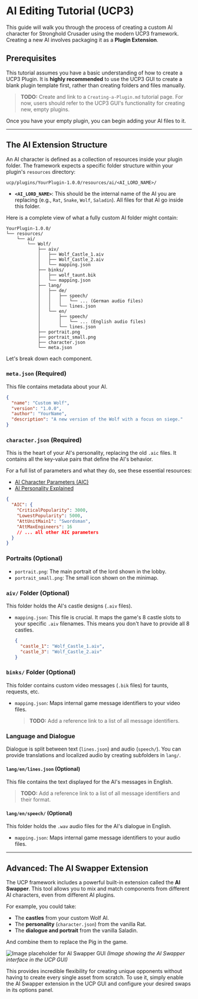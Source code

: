# AI Editing Tutorial (UCP3)

This guide will walk you through the process of creating a custom AI character for Stronghold Crusader using the modern UCP3 framework. Creating a new AI involves packaging it as a **Plugin Extension**.

## Prerequisites

This tutorial assumes you have a basic understanding of how to create a UCP3 Plugin. It is **highly recommended** to use the UCP3 GUI to create a blank plugin template first, rather than creating folders and files manually.

> **TODO:** Create and link to a `Creating-a-Plugin.md` tutorial page. For now, users should refer to the UCP3 GUI's functionality for creating new, empty plugins.

Once you have your empty plugin, you can begin adding your AI files to it.

---

## The AI Extension Structure

An AI character is defined as a collection of resources inside your plugin folder. The framework expects a specific folder structure within your plugin's `resources` directory:

`ucp/plugins/YourPlugin-1.0.0/resources/ai/<AI_LORD_NAME>/`

* **`<AI_LORD_NAME>`**: This should be the internal name of the AI you are replacing (e.g., `Rat`, `Snake`, `Wolf`, `Saladin`). All files for that AI go inside this folder.

Here is a complete view of what a fully custom AI folder might contain:

```
YourPlugin-1.0.0/
└── resources/
    └── ai/
        └── Wolf/
            ├── aiv/
            │   ├── Wolf_Castle_1.aiv
            │   ├── Wolf_Castle_2.aiv
            │   └── mapping.json
            ├── binks/
            │   ├── wolf_taunt.bik
            │   └── mapping.json
            ├── lang/
            │   ├── de/
            │   │   ├── speech/
            │   │   │   └── ... (German audio files)
            │   │   └── lines.json
            │   └── en/
            │       ├── speech/
            │       │   └── ... (English audio files)
            │       └── lines.json
            ├── portrait.png
            ├── portrait_small.png
            ├── character.json
            └── meta.json
```

Let's break down each component.

### `meta.json` (Required)
This file contains metadata about your AI.
```json
{
  "name": "Custom Wolf",
  "version": "1.0.0",
  "author": "YourName",
  "description": "A new version of the Wolf with a focus on siege."
}
```

### `character.json` (Required)
This is the heart of your AI's personality, replacing the old `.aic` files. It contains all the key-value pairs that define the AI's behavior.

For a full list of parameters and what they do, see these essential resources:
* [AI Character Parameters (AIC)](AI-Character-Parameters)
* [AI Personality Explained](AI-Personality-Explained)

```json
{
  "AIC": {
    "CriticalPopularity": 3000,
    "LowestPopularity": 5000,
    "AttUnitMain1": "Swordsman",
    "AttMaxEngineers": 16
    // ... all other AIC parameters
  }
}
```

### Portraits (Optional)
* `portrait.png`: The main portrait of the lord shown in the lobby.
* `portrait_small.png`: The small icon shown on the minimap.

### `aiv/` Folder (Optional)
This folder holds the AI's castle designs (`.aiv` files).

* `mapping.json`: This file is crucial. It maps the game's 8 castle slots to your specific `.aiv` filenames. This means you don't have to provide all 8 castles.
    ```json
    {
      "castle_1": "Wolf_Castle_1.aiv",
      "castle_3": "Wolf_Castle_2.aiv"
    }
    ```

### `binks/` Folder (Optional)
This folder contains custom video messages (`.bik` files) for taunts, requests, etc.
* `mapping.json`: Maps internal game message identifiers to your video files.
    > **TODO:** Add a reference link to a list of all message identifiers.

### Language and Dialogue
Dialogue is split between text (`lines.json`) and audio (`speech/`). You can provide translations and localized audio by creating subfolders in `lang/`.

#### `lang/en/lines.json` (Optional)
This file contains the text displayed for the AI's messages in English.
> **TODO:** Add a reference link to a list of all message identifiers and their format.

#### `lang/en/speech/` (Optional)
This folder holds the `.wav` audio files for the AI's dialogue in English.
* `mapping.json`: Maps internal game message identifiers to your audio files.

---

## Advanced: The AI Swapper Extension

The UCP framework includes a powerful built-in extension called the **AI Swapper**. This tool allows you to mix and match components from different AI characters, even from different AI plugins.

For example, you could take:
* The **castles** from your custom Wolf AI.
* The **personality** (`character.json`) from the vanilla Rat.
* The **dialogue and portrait** from the vanilla Saladin.

And combine them to replace the Pig in the game.

![Image placeholder for AI Swapper GUI](https://raw.githubusercontent.com/UnofficialCrusaderPatch/UCP-Wiki/main/docs/images/ai-swapper-placeholder.png)
*(Image showing the AI Swapper interface in the UCP GUI)*

This provides incredible flexibility for creating unique opponents without having to create every single asset from scratch. To use it, simply enable the AI Swapper extension in the UCP GUI and configure your desired swaps in its options panel.